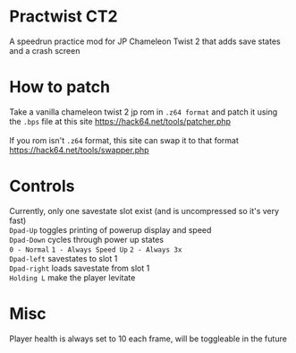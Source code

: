 # Practwist CT2
A speedrun practice mod for JP Chameleon Twist 2 that adds save states and a crash screen

# How to patch
Take a vanilla chameleon twist 2 jp rom in `.z64 format` and patch it using the `.bps` file at this site https://hack64.net/tools/patcher.php</br></br>
If you rom isn't `.z64` format, this site can swap it to that format https://hack64.net/tools/swapper.php

# Controls
Currently, only one savestate slot exist (and is uncompressed so it's very fast)</br>
`Dpad-Up` toggles printing of powerup display and speed</br>
`Dpad-Down` cycles through power up states</br>
`0 - Normal`
`1 - Always Speed Up`
`2 - Always 3x`</br>
`Dpad-left` savestates to slot 1</br>
`Dpad-right` loads savestate from slot 1</br>
`Holding L` make the player levitate</br>

# Misc
Player health is always set to 10 each frame, will be toggleable in the future
